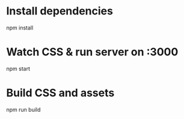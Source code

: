 # Install dependencies
npm install

# Watch CSS & run server on :3000
npm start

# Build CSS and assets
npm run build